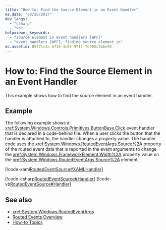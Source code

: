 ```yaml
---
title: "How to: Find the Source Element in an Event Handler"
ms.date: "03/30/2017"
dev_langs: 
  - "csharp"
  - "vb"
helpviewer_keywords: 
  - "source element in event handlers [WPF]"
  - "event handlers [WPF], finding source element in"
ms.assetid: 85f71c5a-b714-4c65-9711-7d905c2bbe98
---
```

# How to: Find the Source Element in an Event Handler
This example shows how to find the source element in an event handler.  
  
## Example  
 The following example shows a <xref:System.Windows.Controls.Primitives.ButtonBase.Click> event handler that is declared in a code-behind file. When a user clicks the button that the handler is attached to, the handler changes a property value. The handler code uses the <xref:System.Windows.RoutedEventArgs.Source%2A> property of the routed event data that is reported in the event arguments to change the <xref:System.Windows.FrameworkElement.Width%2A> property value on the <xref:System.Windows.RoutedEventArgs.Source%2A> element.  
  
 [!code-xaml[RoutedEventSource#XAMLHandler](~/samples/snippets/csharp/VS_Snippets_Wpf/RoutedEventSource/CSharp/default.xaml#xamlhandler)]  
  
 [!code-csharp[RoutedEventSource#Handler](~/samples/snippets/csharp/VS_Snippets_Wpf/RoutedEventSource/CSharp/default.xaml.cs#handler)]
 [!code-vb[RoutedEventSource#Handler](~/samples/snippets/visualbasic/VS_Snippets_Wpf/RoutedEventSource/VisualBasic/default.xaml.vb#handler)]  
  
## See also
- <xref:System.Windows.RoutedEventArgs>
- [Routed Events Overview](routed-events-overview.md)
- [How-to Topics](events-how-to-topics.md)
